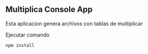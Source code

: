 ## Multiplica Console App

Esta aplicacion genera archivos con tablas de multiplicar


Ejecutar comando

```
npm install
```
